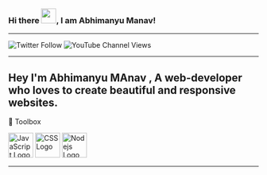 ### Hi there <img src="https://raw.githubusercontent.com/MartinHeinz/MartinHeinz/master/wave.gif" width="30px">, I am Abhimanyu Manav!
---
<!--  sdc sdmpc mfsdkl mfm -->
<img alt="Twitter Follow" src="https://img.shields.io/twitter/follow/AbhimanyuManav?style=social">  <img alt="YouTube Channel Views" 
src="https://img.shields.io/youtube/channel/views/UCBLAJaZ2HzChzsrwP5k7JIg?style=social">

---

Hey I'm Abhimanyu MAnav ,  A web-developer who loves to create beautiful and responsive websites.
---


🧰 Toolbox

<img src="https://cdn.worldvectorlogo.com/logos/javascript.svg" alt="JavaScript Logo" width="50" height="50"/> <img src="https://cdn.worldvectorlogo.com/logos/css3.svg" alt="CSS Logo" width="50" height="50"/> <img src="https://cdn.worldvectorlogo.com/logos/nodejs.svg" alt="Nodejs Logo" width="50" height="50"/>

---

 <!--
**veerabhimanyu/veerabhimanyu** is a ✨ _special_ ✨ repository because its `README.md` (this file) appears on your GitHub profile.

Here are some ideas to get you started:

- 🔭 I’m currently working on ...
- 🌱 I’m currently learning ...
- 👯 I’m looking to collaborate on ...
- 🤔 I’m looking for help with ...
- 💬 Ask me about ...
- 📫 How to reach me: ...
- 😄 Pronouns: ...
- ⚡ Fun fact: ...
-->
